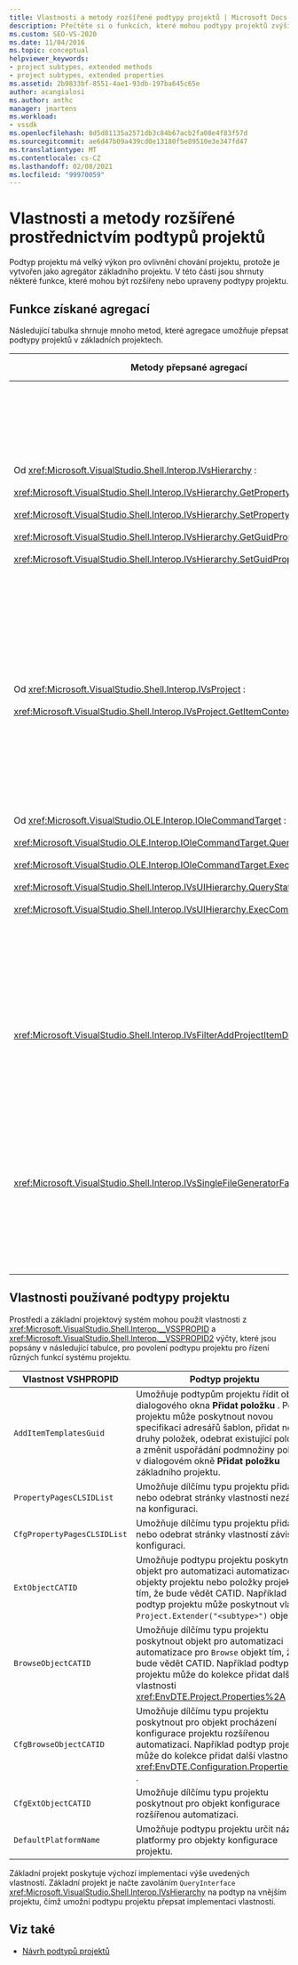 ```yaml
---
title: Vlastnosti a metody rozšířené podtypy projektů | Microsoft Docs
description: Přečtěte si o funkcích, které mohou podtypy projektů zvýšit nebo upravit, což vám umožní přizpůsobit chování projektových systémů sady Visual Studio.
ms.custom: SEO-VS-2020
ms.date: 11/04/2016
ms.topic: conceptual
helpviewer_keywords:
- project subtypes, extended methods
- project subtypes, extended properties
ms.assetid: 2b9833bf-8551-4ae1-93db-197ba645c65e
author: acangialosi
ms.author: anthc
manager: jmartens
ms.workload:
- vssdk
ms.openlocfilehash: 8d5d81135a2571db3c84b67acb2fa08e4f83f57d
ms.sourcegitcommit: ae6d47b09a439cd0e13180f5e89510e3e347fd47
ms.translationtype: MT
ms.contentlocale: cs-CZ
ms.lasthandoff: 02/08/2021
ms.locfileid: "99970059"
---
```

# <a name="properties-and-methods-extended-by-project-subtypes"></a>Vlastnosti a metody rozšířené prostřednictvím podtypů projektů
Podtyp projektu má velký výkon pro ovlivnění chování projektu, protože je vytvořen jako agregátor základního projektu. V této části jsou shrnuty některé funkce, které mohou být rozšířeny nebo upraveny podtypy projektu.

## <a name="features-gained-by-aggregation"></a>Funkce získané agregací
 Následující tabulka shrnuje mnoho metod, které agregace umožňuje přepsat podtypy projektů v základních projektech.

|Metody přepsané agregací|Podtyp projektu|
|---------------------------------------|---------------------|
|Od <xref:Microsoft.VisualStudio.Shell.Interop.IVsHierarchy> :<br /><br /> <xref:Microsoft.VisualStudio.Shell.Interop.IVsHierarchy.GetProperty%2A><br /><br /> <xref:Microsoft.VisualStudio.Shell.Interop.IVsHierarchy.SetProperty%2A><br /><br /> <xref:Microsoft.VisualStudio.Shell.Interop.IVsHierarchy.GetGuidProperty%2A><br /><br /> <xref:Microsoft.VisualStudio.Shell.Interop.IVsHierarchy.SetGuidProperty%2A>|Povoluje podtyp projektu pro<br /><br /> -Změňte titulek a ikonu uzlu projektu.<br />-Zcela přepsat `Browse` objekt projektu.<br />-Určuje, zda lze projekt přejmenovat.<br />– Řízení pořadí řazení.<br />-Control kontext uživatele pro dynamickou nápovědu.|
|Od <xref:Microsoft.VisualStudio.Shell.Interop.IVsProject> :<br /><br /> <xref:Microsoft.VisualStudio.Shell.Interop.IVsProject.GetItemContext%2A>|Umožňuje dílčímu typu projektu řídit, které kontextové služby jsou k dispozici pro návrháře a editory.|
|Od <xref:Microsoft.VisualStudio.OLE.Interop.IOleCommandTarget> :<br /><br /> <xref:Microsoft.VisualStudio.OLE.Interop.IOleCommandTarget.QueryStatus%2A><br /><br /> <xref:Microsoft.VisualStudio.OLE.Interop.IOleCommandTarget.Exec%2A><br /><br /> <xref:Microsoft.VisualStudio.Shell.Interop.IVsUIHierarchy.QueryStatusCommand%2A><br /><br /> <xref:Microsoft.VisualStudio.Shell.Interop.IVsUIHierarchy.ExecCommand%2A>|Povoluje podtyp projektu pro<br /><br /> – Je součástí směrování příkazů pro příkazy projektu.<br />– Přidejte, odeberte nebo zakažte jak příkazy okolí projektu, tak Průzkumník řešení aktivní příkazy.|
|<xref:Microsoft.VisualStudio.Shell.Interop.IVsFilterAddProjectItemDlg2>|Umožňuje, aby podtyp projektu vyfiltroval, co uživatel uvidí v dialogovém okně **Přidat novou položku** .|
|<xref:Microsoft.VisualStudio.Shell.Interop.IVsSingleFileGeneratorFactory>|Povoluje podtyp projektu pro<br /><br /> – Určení výchozího generátoru pro danou příponu souboru.<br />– Namapujte název generátoru pro lidské čtení na objekt COM.|

## <a name="properties-used-by-project-subtypes"></a>Vlastnosti používané podtypy projektu
 Prostředí a základní projektový systém mohou použít vlastnosti z <xref:Microsoft.VisualStudio.Shell.Interop.__VSSPROPID> a <xref:Microsoft.VisualStudio.Shell.Interop.__VSSPROPID2> výčty, které jsou popsány v následující tabulce, pro povolení podtypu projektu pro řízení různých funkcí systému projektu.

|Vlastnost VSHPROPID|Podtyp projektu|
|------------------------|---------------------|
|`AddItemTemplatesGuid`|Umožňuje podtypům projektu řídit obsah dialogového okna **Přidat položku** . Podtyp projektu může poskytnout novou specifikaci adresářů šablon, přidat nové druhy položek, odebrat existující položky a změnit uspořádání podmnožiny položek v dialogovém okně **Přidat položku** základního projektu.|
|`PropertyPagesCLSIDList`|Umožňuje dílčímu typu projektu přidat nebo odebrat stránky vlastností nezávislé na konfiguraci.|
|`CfgPropertyPagesCLSIDList`|Umožňuje dílčímu typu projektu přidat nebo odebrat stránky vlastností závislé na konfiguraci.|
|`ExtObjectCATID`|Umožňuje podtypu projektu poskytnout objekt pro automatizaci automatizace pro objekty projektu nebo položky projektu tím, že bude vědět CATID. Například podtyp projektu může poskytnout vlastní `Project.Extender("<subtype>")` objekt.|
|`BrowseObjectCATID`|Umožňuje dílčímu typu projektu poskytnout objekt pro automatizaci automatizace pro `Browse` objekt tím, že bude vědět CATID. Například podtyp projektu může do kolekce přidat další vlastnosti <xref:EnvDTE.Project.Properties%2A> .|
|`CfgBrowseObjectCATID`|Umožňuje dílčímu typu projektu poskytnout pro objekt procházení konfigurace projektu rozšířenou automatizaci. Například podtyp projektu může do kolekce přidat další vlastnosti <xref:EnvDTE.Configuration.Properties%2A> .|
|`CfgExtObjectCATID`|Umožňuje dílčímu typu projektu poskytnout pro objekt konfigurace rozšířenou automatizaci.|
|`DefaultPlatformName`|Umožňuje podtypu projektu určit název platformy pro objekty konfigurace projektu.|

 Základní projekt poskytuje výchozí implementaci výše uvedených vlastností. Základní projekt je načte zavoláním `QueryInterface` <xref:Microsoft.VisualStudio.Shell.Interop.IVsHierarchy> na podtyp na vnějším projektu, čímž umožní podtypu projektu přepsat implementaci vlastností.

## <a name="see-also"></a>Viz také
- [Návrh podtypů projektů](../../extensibility/internals/project-subtypes-design.md)
